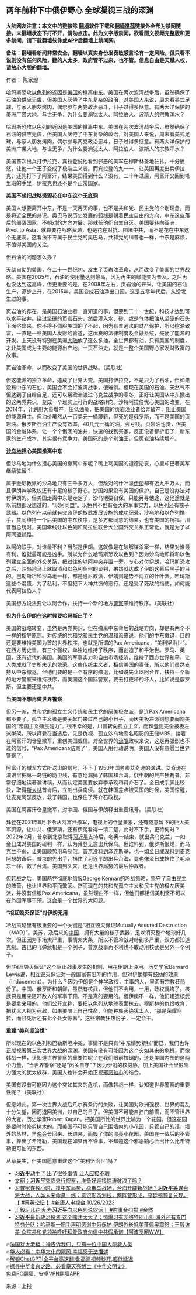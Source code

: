  <!-- 面包屑导航 --> <h2>两年前种下中俄伊野心 全球凝视三战的深渊</h2> <p class="notice"><b>大陆网友注意：本文中的链接除 <a href="https://github.com/bannedbook/fanqiang" >翻墙</a>软件下载和<a href="https://github.com/killgcd/justmysocks/blob/master/README.md">翻墙推荐</a>链接外全部为禁网链接，未翻墙状态下打不开，请勿点击。此为文字版禁闻，欲看图文视频完整版和更多禁闻，请下载<a href="https://github.com/bannedbook/fanqiang">翻墙软件或APP</a>后翻墙上禁闻网。</p><p>备注：翻墙看新闻非常安全，翻墙以真实身份发表敏感言论有一定风险，但只看不说则没有任何风险，翻的人太多，政府管不过来，也不管。信息自由是天赋人权，请放心大胆的翻墙。</b></p>  <div class="entry"> <p>作者： 陈家煜</p> <p id="summary">哈玛斯恐攻<a href="https://www.bannedbook.org/bnews/tag/%e4%bb%a5%e8%89%b2%e5%88%97/" class="st_tag internal_tag" rel="tag" title="标签 以色列 下的日志">以色列</a>的近因是<a href="https://www.bannedbook.org/bnews/tag/%e7%be%8e%e5%9b%bd/" class="st_tag internal_tag" rel="tag" title="标签 美国 下的日志">美国</a>的撤离<a href="https://www.bannedbook.org/bnews/tag/%e4%b8%ad%e4%b8%9c/" class="st_tag internal_tag" rel="tag" title="标签 中东 下的日志">中东</a>。美国在两次波湾战争后，虽然确保了<a href="https://www.bannedbook.org/bnews/tag/%E7%9F%B3%E6%B2%B9/" class="st_tag internal_tag" rel="tag" title="标签 石油 下的日志">石油</a>的供应无虞，但<a href="https://www.bannedbook.org/bnews/tag/%E7%BE%8E%E5%9B%BD%E4%BA%BA/" class="st_tag internal_tag" rel="tag" title="标签 美国人 下的日志">美国人</a>厌倦了中东复杂的政治，对美国人来说，周末看美式足球，与家人朋友烤肉，偶尔参与两党政治恶斗，日子过得多惬意。有两大洋保护的美洲广裘大地，与世无争，为什么要淌犹太人、阿拉伯人、波斯人的宗教浑水？</p> <p>哈玛斯恐攻以色列的近因是美国的撤离中东。美国在两次波湾战争后，虽然确保了石油的供应无虞，但美国人厌倦了中东复杂的政治，对美国人来说，周末看美式足球，与家人朋友烤肉，偶尔参与两党政治恶斗，日子过得多惬意。有两大洋保护的美洲广裘大地，与世无争，为什么要淌犹太人、阿拉伯人、波斯人的宗教浑水？</p> <p>美国首次出兵打伊拉克，宾拉登说他看到邪恶的美军在穆斯林圣地驻扎，十分愤怒，让他一个王子变成了极端主义者。而宾拉登的九一一，让美国再度出兵伊拉克，还先打下了阿富汗，结果美国得到什么？没有，二十年过后，阿富汗又回到塔里班的手里，伊拉克也还不是个正常国家。</p> <p><strong>美国不想把战略资源花在中东这个无底洞</strong></p> <p>美国人想要离开中东，不是一天两天的事，也不是共和党、民主党的个别理念，而是将近全民的共识。奥巴马说历史发展的弧线是朝着民主自由的方向，中东这些落后的部落国家，不朝对的方向方展，那就任他们自生自灭。美国要转向亚洲，Pivot to Asia，就算要花战略资源，也是花在对抗、围堵中共，而不是花在中东这个无底洞。这看法不专属于民主党的奥巴马，共和党的川普也一样，中东是麻烦，不值得美国的关注。</p> <p>但石油的问题怎么办？</p> <p>天助自助的美国，在二十一世纪初，发生了页岩油革命，从而改变了美国的世界战略。美国在2005年，石油的使用量达到最高，因为再生的绿能变为普及，之后再也没达到这高峰，但更重要的是，在2008年左右，页岩油的开采，让美国的石油生产，逐步上升，在2015年，美国变成石油净出口国，这是五零年代后，从没发生过的事。</p> <p>页岩油的存在，是美国石油业者一直知道的事，但要到二十一世纪，科技才达到可以水平钻井。绕过坚硬的页岩石头，然后灌入水、砂、或是气体把油从坚硬的石头下面挤出来。你不得不佩服美国的了不起，因为有普通法的财产保护，所以挖油致富，一直是一些美国人发财的管道，这优良的法律制度及金融系统，鼓励了能源的开发。上天没有特别在美洲<span class='wp_keywordlink_affiliate'><a href="https://www.bannedbook.org/" title="大陆" target="_blank">大陆</a></span>放了这么多油，全世界都有油，只有美国的制度，才让美国成为主要的能源出产地。一页石油史，就是一整个美国野心家发财致富的故事。</p> <p>页岩油革命，从而改变了美国的世界战略。（美联社）</p> <p>但这能源的独立革命，造成了世界大变。美国打伊拉克，不是只为了石油，但如果没有中东的石油，美国会不会打波湾战争，很难讲。但现在美国的石油、天然气不但达到了自给自足，还可以帮欧洲渡过乌克兰战争的寒冬，正好让美国从中东撤出的这两党共识，变成一个现实上可行的战略转向。沙特阿拉伯忧心美国的改变，在2014年，计划用大量增产，压低油价，把美国的页岩油业者给弄破产，阻止美国的能源自主。但油价虽然从一百美元一桶腰斩，但死的是俄罗斯，而不是美国的页岩油。俄罗斯石油生产没有效率，40几元一桶的油，会亏钱。页岩油也贵，但美国的金融体系，让一个个倒闭的油井，快速的找到买家，反正设备都折旧了，新东家的生产成本，其实很有竞争力。美国死的是个别油王，但页岩油持续增产。</p> <p><strong><a href="https://www.bannedbook.org/bnews/tag/%E6%B2%99%E4%B9%8C%E5%9C%B0/" class="st_tag internal_tag" rel="tag" title="标签 沙乌地 下的日志">沙乌地</a>担心美国撤离中东</strong></p> <p>但沙乌地为什么担心美国的撤离中东呢？嘴上骂美国的道德沦丧，心里却巴著美军继续驻留？</p> <p>属于逊尼教派的沙乌地只有三千多万人，但敌对的什叶派<a href="https://www.bannedbook.org/bnews/tag/%e4%bc%8a%e6%9c%97/" class="st_tag internal_tag" rel="tag" title="标签 伊朗 下的日志">伊朗</a>却有近九千万人，而且伊朗神学政权还有十足的核子野心。沙国如果没有美国的保护，自己是没办法对付伊朗的。但美国走离中东是走定了，沙乌地要自保，只能另寻他途，这他途就是以前想都没想过的，“以阿同盟”。以色列不但有强大的军事实力，以色列还有核子武器。以色列在以前就有突袭伊朗核武发展设施的成功纪录，沙乌地和以色列携手，共同维持一个后美国的中东秩序，是多方都同意的结果，也有美国的祝福。川普当总统时，美国牵线让以色列和阿拉伯联合大公国外交关系正常化，就是为了以阿同盟铺路。</p> <p>以阿的联手，对谁最不利？当然是伊朗。这就像是在破解谋杀案一样，结果对谁最有利，谁就最可能是凶手。所以为什么哈玛斯恐攻以色列？因为沙乌地即将和以色列建立全面的外交关系，把过往的以阿冲突弃置一旁，专心对付伊朗，哈玛斯恐攻之后，沙乌地马上就取消和以色列任何的谈判，果然就达成了伊朗这幕后黑手的目的。巴勒斯坦和沙乌地一样，都是逊尼教派，伊朗则是势不两立的什叶派。哈玛斯这些个混蛋，为了私利，不但犯下人神共愤的恶行，还是受了死敌的指使，如何能代表阿拉伯人？</p> <p>美国想方设法要让以阿合作，扶持一个新的地方<a href="https://www.bannedbook.org/bnews/tag/%e8%ad%a6%e5%af%9f/" class="st_tag internal_tag" rel="tag" title="标签 警察 下的日志">警察</a>来维持秩序。（美联社）</p>  <p><strong>但为什么伊朗在这时候要哈玛斯出手？</strong></p> <p>美国的战略转变，虽然是两党共识，但在撤离中东背后的战略方向，却是有两个不一样的指导原则。对传统的共和党和民主党的温和派来说，他们的中东撤退，目的还是要维持美国为首的世界秩序，也就是所谓的Pax Americana，“美利坚治世”。在西方历史里，有三个强权，单独地维持了秩序，而创造了和平治世。罗马、英国，还有近代的美国。美国的军事实力和自由市场经济，维持了西方世界和平，让人类成就了史所未见的繁荣。这些传统主义者，相信美国的责任，所以他们虽然支持从中东撤退，但他们要的是一个有序的撤退，比如说先让以阿合作，扶持一个新的地方警察来维持秩序，而美国这个国际警察，要去打更坏的坏人，比如说是俄罗斯，但主要还是中共。</p> <p><strong>当美国不想再做世界警察</strong></p> <p>但另一派，共和党的孤立主义传统和民主党的厌美极左派，是连Pax Americana都不要了。孤立主义者是要关起门来过自己的小日子，而厌美极左派则想要阉割美国的“帝国主义殖民能力”。很不幸的是，川普转向孤立主义，而拜登则完全被极左派绑架。所以拜登在当选后，先是仇视、孤立沙乌地恶名昭彰的王储MBS，接着在阿富汗的仓皇撤军，重创美国威信。对全世界的<span class='wp_keywordlink'><a href="https://www.bannedbook.org/forum11/topic282.html" title="禁片：评中国共产党的流氓本性" target="_blank">流氓</a></span>政权来说，这是再强烈也不过的信号，“Pax Americana结束了”，美国人用行动说明，美国人没有意愿当世界警察了。</p> <p>阿富汗的撤军方式所送出的信号，不下于1950年国务卿艾奇逊的演讲。艾奇逊在演讲里把第一岛链的防卫线，有意地漏掉了韩国和台湾。俄中朝的共产独裁者，非常仔细地读著演讲稿，从而认定美国要放弃李承晚和蒋介石了。金日成手脚比较快，取得<span class='wp_keywordlink'><a href="https://www.bannedbook.org/forum2/topic1256.html" title="斯大林（上、中、下册）" target="_blank">斯大林</a></span>首肯后，立刻出兵南侵。就在韩国差点被灭国的时候，美国惊醒，让麦克阿瑟反攻，救了韩国，也保住了蒋介石政权。</p> <p>美国在阿富汗仓皇撤军，对中国、俄国与伊朗释出重要讯号。（美联社）</p> <p>拜登在2021年8月下令从阿富汗撤军，电视上的仓皇景象，还有随意留下的巨大美军资源，让中共、俄罗斯，还有伊朗看得一清二楚，此时不下手，更待何时？2022年2月，普京到北京取得<a href="https://www.bannedbook.org/bnews/tag/%e4%b9%a0%e8%bf%91%e5%b9%b3/" class="st_tag internal_tag" rel="tag" title="标签 习近平 下的日志">习近平</a>支持后，冬奥一结束，就出兵乌克兰，一如金日成对美国的研判一样，认为拜登无意出兵保乌。但谁料到，俄罗斯很烂，而乌克兰不弱，让美国顺势用乌制俄。普京没料到泽连斯基，也一如金日成没料到麦克阿瑟的奇兵，普京的先出手，挡住了习近平的出兵台海，竟也像金日成挡住了毛泽东一样，救了台湾。美国到头来，还是世界局势的最后仲裁者。</p> <p>但韩战之后，美国两党彻底地信服George Kennan的冷战策略，坚守了自由民主的阵营，也让世界和平而繁荣。然而现在的共和党孤立主义和民主党的极左厌美派，并没有信服Pax Americana，虽然理由不一样，但他们都相信美利坚不可以在外国军事干预。这会是一个世界的大问题。</p>  <p><strong>“相互毁灭保证”对伊朗无用</strong></p> <p>冷战策略里有很重要的一个关键是“相互毁灭保证Mutually Assured Destruction（MAD）”。美苏，及后来的<span class='wp_keywordlink_affiliate'><a href="https://www.bannedbook.org/" title="中国" target="_blank">中国</a></span>，拥有大量的核子武器，足以消灭整个地球好几次。但正因为下场太严重，事情太大条，所以不管冷战对峙到多严重，双方都知道克制。古巴的飞弹危机是一个例子，普京战事再不利也不敢动用核武是另外一个例子。</p> <p>但“相互毁灭保证”这个阻止战事发生的机制，用在伊朗上没用。历史学家Bernard Lewis说，相互毁灭保证对一般国家有阻吓的作用，但对伊朗却有鼓励的效果（inducement）。为什么？因为伊朗是个神学政权，主事的人，里面有宗教狂热份子。中国、俄罗斯和朝鲜，虽然有核武，但他们不会用，一用，政权就垮了。核武只是用来阻吓敌人的军事干预，不是真的要用的。但伊朗不一样，他们建造核武是要拿来用的。他们公开宣称，要把以色列从地球表面抹去。穆斯林的仇恨教育，把犹太人视为死敌，如果要陪上自己性命，但能种族灭绝犹太人，“那是荣耀阿拉，而且死后还有七个处女等著”，这些宗教狂热份子，一定会干。</p> <p><strong>重建“美利坚治世”</strong></p> <p>所以现在的以色列和巴勒斯坦冲突，事情不是只有“中东情势紧张”而已，我们也许正凝视著第三次世界大战的深渊。美国有没有可能因为这个突如其来的危机，而像韩战一样，认知道世界警察的重要性呢？在我们眼前拉锯的，还是美国内部的这两个力量，“当世界警察”还是“闭关自守”？因为伊朗的核威胁，加上美国社会里影响力强大的犹太族群，美国人也许会开始正视<span class='wp_keywordlink'><a href="https://www.bannedbook.org/forum2/topic158.html" title="粉碎邪恶轴心" target="_blank">邪恶轴心</a></span>的结合。</p> <p>美国有没有可能因为这个突如其来的危机，而像韩战一样，认知道世界警察的重要性呢？（美联社）</p> <p>但愿如此。第一次世界大战后凡尔赛条约的失败，让美国对欧洲强权、世界的混乱十分失望，因而退回美洲，过自己的日子。但美国不可能自扫门前雪，而不管世界的大变。历史学家Robert Kagan，把美国所处的世界比喻为一个花园，但这花园是要时时修剪树木的。而美国不可能只管自己围墙内的小花园，只管自己的话，墙外的丛林，早<span class='wp_keywordlink_affiliate'><a href="https://zh-cn.shenyunperformingarts.org/" title="晚会" target="_blank">晚会</a></span>长回来、长进来，而毁了你的漂亮小花园。美国在一战后的不管事，养出了希特勒，美国现在如果再不管事，不知道这个邪恶轴心会出什么比希特勒更可怕的东西。</p> <p>丛草蔓生，但美国愿意重建这个“美利坚治世”吗？</p>  <!--<div id="taboola-mid-1"></div>--><ul class='op-related-articles' title='相关阅读'> <li><a href='https://www.bannedbook.org/bnews/cbnews/20231027/1952821.html' target='_blank'><b>习近平</b>动手了 出了很多事情 让人应接不暇</a></li> <li><a href='https://www.bannedbook.org/bnews/comments/20231027/1952813.html' target='_blank'>文昭：<b>习近平</b>突临央行视察，准备好迎接惊涛骇浪了吗？</a></li> <li><a href='https://www.bannedbook.org/bnews/bannedvideo/20231027/1952811.html' target='_blank'>习普密谋数小时，搅中东局势，稳俄乌战场，台海开辟新战场？<b>习近平</b>筹谋台海大战，人类未来命悬一线；意识形态划线，两阵营形成，亨廷顿预言兑现。【 #菁英论坛 】#新唐人电视台 10/26/2023</a></li> <li><a href='https://www.bannedbook.org/bnews/sohnews/20231027/1952806.html' target='_blank'>王毅玩儿花活 为<b>习近平</b>向以色列说软话｜ #时事金扫描 #金然</a></li> <li><a href='https://www.bannedbook.org/bnews/bannedvideo/20231027/1952800.html' target='_blank'><b>习近平</b>最新政治投资 这个赌注太大了；惊爆习有网络特别小组 海外还有专门特务分队；哈马斯一把手声明感谢中俄保护 伊朗外长抵美蓬佩奥震怒；王毅访美 众院共和党领袖呼吁拜登政府勿信中共假承诺【阿波罗网WW】</a></li> </ul> <p class="texttj"> 🔥<a href="https://www.bannedbook.org/bnews/ssgc/20230219/1850782.html" target="_blank">法国犹太老板：神告诉我们，只有一位中国人能救人类</a><br/> 🔥<a href="https://www.bannedbook.org/bnews/comments/20220220/1694796.html" target="_blank">华人必看：中华文化的飓风 幸福感无法描述</a><br/> 🔥<a href="https://github.com/bannedbook/fanqiang/wiki/V2ray%E6%9C%BA%E5%9C%BA" target="_blank">解锁ChatGPT|全平台高速翻墙:高清视频秒开,超低延迟</a><br/> 🔥<a href="https://www.bannedbook.org/bnews/comments/20220808/1768773.html" target="_blank">探寻中华复兴之路，必看章天亮博士《中华文明史》</a><br/> <a href="https://github.com/bannedbook/fanqiang/wiki/%E7%A6%81%E9%97%BB%E7%BD%91%E5%AE%89%E5%8D%93%E7%BF%BB%E5%A2%99%E6%96%B0%E9%97%BBAPP" target="_blank">免费PC翻墙、安卓VPN翻墙APP</a><br/> </p><p class="src-info">来源：上报 </p><a name='sharetosocial'></a> <div style="margin-bottom:5px;padding-bottom:5px;clear:both"> <div id="archive-pix-1" class="banner-ads"> <!-- AuctionX Display platform tag START --> <div id="27602x728x90x621x_ADSLOT1" clicktrack="%%CLICK_URL_ESC%%"></div>  <!-- AuctionX Display platform tag END --> </div> <div id="archive-pix-2" class="banner-ads"> <!-- AuctionX Display platform tag START --> <div id="27556x300x250x621x_ADSLOT1" clicktrack="%%CLICK_URL_ESC%%" style="margin:0 auto;text-align:center"></div>  <!-- AuctionX Display platform tag END --> </div> </div>  <div id="archive-pix-1" class="banner-ads"> <!-- AuctionX Display platform tag START --> <div id="27603x728x90x621x_ADSLOT1" clicktrack="%%CLICK_URL_ESC%%"></div>  <!-- AuctionX Display platform tag END --> </div> </div><!--END ENTRY--> 